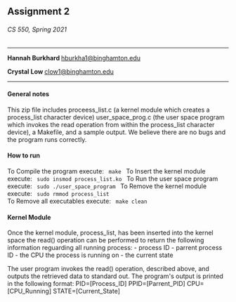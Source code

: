 <h2> Assignment 2 </h2>
<h6> CS 550, Spring 2021 </h6>

---
<b> Hannah Burkhard </b>
hburkha1@binghamton.edu

<b> Crystal Low </b>
clow1@binghamton.edu

---

<h4> General notes </h4>

This zip file includes proceess_list.c (a kernel module which creates a process_list character device) user_space_prog.c (the user space program which invokes the read operation from within the process_list character device), a Makefile, and a sample output. We believe there are no bugs and the program runs correctly.

<h4> How to run </h4>

To Compile the program execute: <code> make </code>
To Insert the kernel module execute: <code> sudo insmod process_list.ko </code>
To Run the user space program execute: <code> sudo ./user_space_program </code>
To Remove the kernel module execute: <code> sudo rmmod process_list </code>
To Remove all executables execute: <code> make clean </code>

<h4> Kernel Module </h4>
Once the kernel module, process_list, has been inserted into the kernel space the read() operation can be performed to return the following information reguarding all running process:
- process ID
- parrent process ID
- the CPU the process is running on
- the current state

The user program invokes the read() operation, described above, and outputs the retrieved data to standard out. The program's output is printed in the following format:
PID=[Process_ID] PPID=[Parrent_PID] CPU=[CPU_Running] STATE=[Current_State]